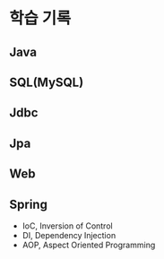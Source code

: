 # 학습 기록

## Java

## SQL(MySQL)

## Jdbc

## Jpa

## Web

## Spring

- IoC, Inversion of Control
- DI, Dependency Injection
- AOP, Aspect Oriented Programming
